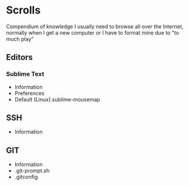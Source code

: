 Scrolls
=======

Compendium of knowledge I usually need to browse all over the Internet, normally when I get a new computer or I have to format mine due to "to much play"


Editors
-------

### Sublime Text

* Information
* Preferences
* Default (Linux).sublime-mousemap


SSH
---

* Information


GIT
---

* Information
* .git-prompt.sh
* .gitconfig
